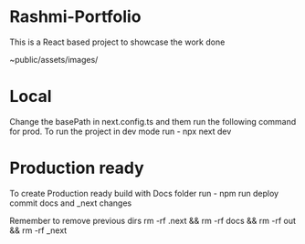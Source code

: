 # Rashmi-Portfolio

This is a React based project to showcase the work done

<!-- Images path  -->

~public/assets/images/

<!-- Commands  -->

# Local

Change the basePath in next.config.ts and them run the following command for prod.
To run the project in dev mode run - npx next dev

# Production ready

To create Production ready build with Docs folder run - npm run deploy
commit docs and \_next changes

<!--  -->

Remember to remove previous dirs
rm -rf .next && rm -rf docs && rm -rf out && rm -rf \_next

